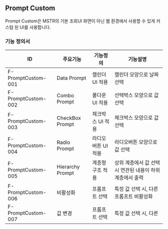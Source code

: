 ## Prompt Custom
Prompt Custom은 MSTR의 기본 조회UI 화면이 아닌 웹 환경에서 사용할 수 있게 커스텀 된 UI를 사용합니다. 
### 기능 정의서
|ID|주요기능|기능정의|기능설명|
|---|---|---|---|
|F-PromptCustom-001|Data Prompt|캘린더 UI 적용|캘린더 모양으로 날짜 선택|
|F-PromptCustom-002|Combo Prompt|풀다운 UI 적용|선택박스 모양으로 값 선택|
|F-PromptCustom-003|CheckBox Prompt|체크박스 UI 적용|체크박스 모양으로 값 선택|
|F-PromptCustom-004|Radio Prompt|라디오버튼 UI 적용|라디오버튼 모양으로 값 선택|
|F-PromptCustom-005|Hierarchy Prompt|계층형 구조 적용|상위 계층에서 값 선택시 연관된 내용이 하위계층에서 출력|
|F-PromptCustom-006|비활성화|프롬프트 선택|특정 값 선택 시, 다른 프롬프트 비활성화|
|F-PromptCustom-007|값 변경|프롬프트 선택|특정 값 선택 시, 다른|
